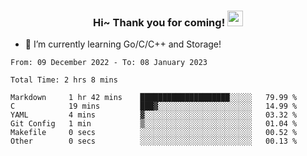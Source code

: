 <h3 align="center">
    Hi~ Thank you for coming!
    <img src="https://media.giphy.com/media/hvRJCLFzcasrR4ia7z/giphy.gif" width="25px">
</h3>

<!--
**pineapple-man/pineapple-man** is a ✨ _special_ ✨ repository because its `README.md` (this file) appears on your GitHub profile.

Here are some ideas to get you started:
- 🔭 I’m currently working on ...
- 🤔 I’m looking for help with ...
- 💬 Ask me about ...
- 📫 How to reach me: ...
- 😄 Pronouns: ...
- ⚡ Fun fact: 
- 👯 I’m looking to collaborate on kubernetes
-->
- 🌱 I’m currently learning Go/C/C++ and Storage!

<!--START_SECTION:waka-->

```text
From: 09 December 2022 - To: 08 January 2023

Total Time: 2 hrs 8 mins

Markdown     1 hr 42 mins    ████████████████████░░░░░   79.99 %
C            19 mins         ███▓░░░░░░░░░░░░░░░░░░░░░   14.99 %
YAML         4 mins          ▓░░░░░░░░░░░░░░░░░░░░░░░░   03.32 %
Git Config   1 min           ▒░░░░░░░░░░░░░░░░░░░░░░░░   01.04 %
Makefile     0 secs          ░░░░░░░░░░░░░░░░░░░░░░░░░   00.52 %
Other        0 secs          ░░░░░░░░░░░░░░░░░░░░░░░░░   00.13 %
```

<!--END_SECTION:waka-->
